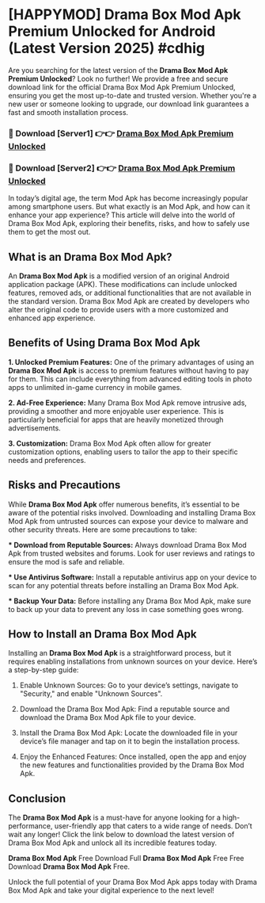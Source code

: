 # [HAPPYMOD] Drama Box Mod Apk Premium Unlocked for Android (Latest Version 2025) #cdhig

Are you searching for the latest version of the <strong>Drama Box Mod Apk Premium Unlocked</strong>? Look no further! We provide a free and secure download link for the official Drama Box Mod Apk Premium Unlocked, ensuring you get the most up-to-date and trusted version. Whether you're a new user or someone looking to upgrade, our download link guarantees a fast and smooth installation process.


<h3>🔴 Download [Server1] 👉👉 <a href="https://appsnew.pages.dev?q=Drama+Box+Mod+Apk">Drama Box Mod Apk Premium Unlocked</a></h3>

<h3>🔴 Download [Server2] 👉👉 <a href="https://appsnew.pages.dev?q=Drama+Box+Mod+Apk">Drama Box Mod Apk Premium Unlocked</a></h3>


In today’s digital age, the term Mod Apk has become increasingly popular among smartphone users. But what exactly is an Mod Apk, and how can it enhance your app experience? This article will delve into the world of Drama Box Mod Apk, exploring their benefits, risks, and how to safely use them to get the most out.


<h2>What is an Drama Box Mod Apk?</h2>

An <strong>Drama Box Mod Apk</strong> is a modified version of an original Android application package (APK). These modifications can include unlocked features, removed ads, or additional functionalities that are not available in the standard version. Drama Box Mod Apk are created by developers who alter the original code to provide users with a more customized and enhanced app experience.


<h2>Benefits of Using Drama Box Mod Apk</h2>

<strong> 1. Unlocked Premium Features:</strong> One of the primary advantages of using an <strong>Drama Box Mod Apk</strong> is access to premium features without having to pay for them. This can include everything from advanced editing tools in photo apps to unlimited in-game currency in mobile games.

<strong> 2. Ad-Free Experience:</strong> Many Drama Box Mod Apk remove intrusive ads, providing a smoother and more enjoyable user experience. This is particularly beneficial for apps that are heavily monetized through advertisements.

<strong> 3. Customization:</strong> Drama Box Mod Apk often allow for greater customization options, enabling users to tailor the app to their specific needs and preferences.


<h2>Risks and Precautions</h2>

While <strong>Drama Box Mod Apk</strong> offer numerous benefits, it’s essential to be aware of the potential risks involved. Downloading and installing Drama Box Mod Apk from untrusted sources can expose your device to malware and other security threats. Here are some precautions to take:

<strong> * Download from Reputable Sources:</strong> Always download Drama Box Mod Apk from trusted websites and forums. Look for user reviews and ratings to ensure the mod is safe and reliable.

<strong> * Use Antivirus Software:</strong> Install a reputable antivirus app on your device to scan for any potential threats before installing an Drama Box Mod Apk.

<strong> * Backup Your Data:</strong> Before installing any Drama Box Mod Apk, make sure to back up your data to prevent any loss in case something goes wrong.


<h2>How to Install an Drama Box Mod Apk</h2>

Installing an <strong>Drama Box Mod Apk</strong> is a straightforward process, but it requires enabling installations from unknown sources on your device. Here’s a step-by-step guide:

 1. Enable Unknown Sources: Go to your device’s settings, navigate to "Security," and enable "Unknown Sources".

 2. Download the Drama Box Mod Apk: Find a reputable source and download the Drama Box Mod Apk file to your device.

 3. Install the Drama Box Mod Apk: Locate the downloaded file in your device’s file manager and tap on it to begin the installation process.

 4. Enjoy the Enhanced Features: Once installed, open the app and enjoy the new features and functionalities provided by the Drama Box Mod Apk.


<h2><strong>Conclusion</strong></h2>

The <strong>Drama Box Mod Apk</strong> is a must-have for anyone looking for a high-performance, user-friendly app that caters to a wide range of needs. Don’t wait any longer! Click the link below to download the latest version of Drama Box Mod Apk and unlock all its incredible features today.

<strong>Drama Box Mod Apk</strong> Free Download Full <strong>Drama Box Mod Apk</strong> Free Free Download <strong>Drama Box Mod Apk</strong> Free.

Unlock the full potential of your Drama Box Mod Apk apps today with Drama Box Mod Apk and take your digital experience to the next level!